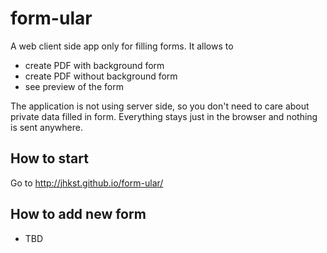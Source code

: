 # form-ular

A web client side app only for filling forms.
It allows to
* create PDF with background form
* create PDF without background form
* see preview of the form

The application is not using server side, so you don't need to care 
about private data filled in form. Everything stays just in the browser 
and nothing is sent anywhere.

## How to start
Go to http://jhkst.github.io/form-ular/

## How to add new form
* TBD